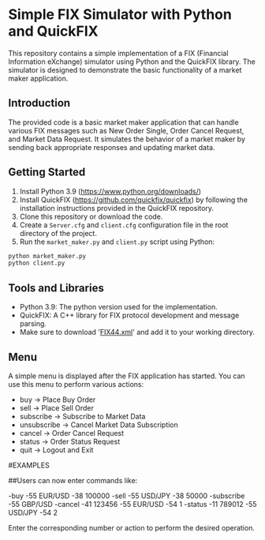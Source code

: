 # Simple FIX Simulator with Python and QuickFIX

This repository contains a simple implementation of a FIX (Financial Information eXchange) simulator using Python and the QuickFIX library. The simulator is designed to demonstrate the basic functionality of a market maker application.

## Introduction

The provided code is a basic market maker application that can handle various FIX messages such as New Order Single, Order Cancel Request, and Market Data Request. It simulates the behavior of a market maker by sending back appropriate responses and updating market data.

## Getting Started

1. Install Python 3.9 (https://www.python.org/downloads/)
2. Install QuickFIX (https://github.com/quickfix/quickfix) by following the installation instructions provided in the QuickFIX repository.
3. Clone this repository or download the code.
4. Create a `Server.cfg` and `client.cfg` configuration file in the root directory of the project. 
5. Run the `market_maker.py` and `client.py` script using Python:

```bash
python market_maker.py
python client.py
```

## Tools and Libraries

- Python 3.9: The python version used for the implementation.
- QuickFIX: A C++ library for FIX protocol development and message parsing.
- Make sure to download '[FIX44.xml](https://github.com/quickfix/quickfix/blob/master/spec/FIX44.xml)' and add it to your working directory.

## Menu

A simple menu is displayed after the FIX application has started. You can use this menu to perform various actions:

- buy -> Place Buy Order
- sell -> Place Sell Order
- subscribe -> Subscribe to Market Data
- unsubscribe -> Cancel Market Data Subscription
- cancel -> Order Cancel Request
- status -> Order Status Request
- quit -> Logout and Exit

#EXAMPLES

##Users can now enter commands like:

-buy -55 EUR/USD -38 100000
-sell -55 USD/JPY -38 50000
-subscribe -55 GBP/USD
-cancel -41 123456 -55 EUR/USD -54 1
-status -11 789012 -55 USD/JPY -54 2

Enter the corresponding number or action to perform the desired operation.

